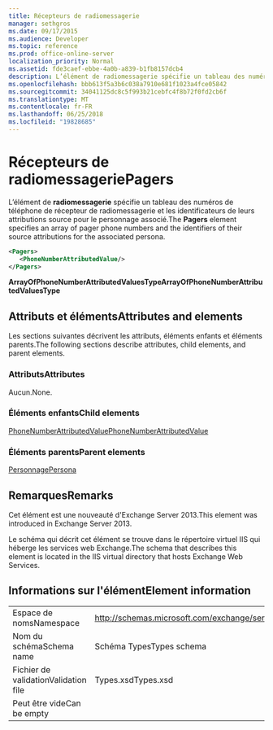 ```yaml
---
title: Récepteurs de radiomessagerie
manager: sethgros
ms.date: 09/17/2015
ms.audience: Developer
ms.topic: reference
ms.prod: office-online-server
localization_priority: Normal
ms.assetid: fde3caef-ebbe-4a0b-a839-b1fb8157dcb4
description: L’élément de radiomessagerie spécifie un tableau des numéros de téléphone de récepteur de radiomessagerie et les identificateurs de leurs attributions source pour le personnage associé.
ms.openlocfilehash: bbb613f5a3b6c038a7910e681f1023a4fce05842
ms.sourcegitcommit: 34041125dc8c5f993b21cebfc4f8b72f0fd2cb6f
ms.translationtype: MT
ms.contentlocale: fr-FR
ms.lasthandoff: 06/25/2018
ms.locfileid: "19828685"
---
```

# <a name="pagers"></a><span data-ttu-id="f5e95-103">Récepteurs de radiomessagerie</span><span class="sxs-lookup"><span data-stu-id="f5e95-103">Pagers</span></span>

<span data-ttu-id="f5e95-104">L’élément de **radiomessagerie** spécifie un tableau des numéros de téléphone de récepteur de radiomessagerie et les identificateurs de leurs attributions source pour le personnage associé.</span><span class="sxs-lookup"><span data-stu-id="f5e95-104">The **Pagers** element specifies an array of pager phone numbers and the identifiers of their source attributions for the associated persona.</span></span> 
  
```XML
<Pagers>
   <PhoneNumberAttributedValue/>
</Pagers>

```

 <span data-ttu-id="f5e95-105">**ArrayOfPhoneNumberAttributedValuesType**</span><span class="sxs-lookup"><span data-stu-id="f5e95-105">**ArrayOfPhoneNumberAttributedValuesType**</span></span>
## <a name="attributes-and-elements"></a><span data-ttu-id="f5e95-106">Attributs et éléments</span><span class="sxs-lookup"><span data-stu-id="f5e95-106">Attributes and elements</span></span>

<span data-ttu-id="f5e95-107">Les sections suivantes décrivent les attributs, éléments enfants et éléments parents.</span><span class="sxs-lookup"><span data-stu-id="f5e95-107">The following sections describe attributes, child elements, and parent elements.</span></span>
  
### <a name="attributes"></a><span data-ttu-id="f5e95-108">Attributs</span><span class="sxs-lookup"><span data-stu-id="f5e95-108">Attributes</span></span>

<span data-ttu-id="f5e95-109">Aucun.</span><span class="sxs-lookup"><span data-stu-id="f5e95-109">None.</span></span>
  
### <a name="child-elements"></a><span data-ttu-id="f5e95-110">Éléments enfants</span><span class="sxs-lookup"><span data-stu-id="f5e95-110">Child elements</span></span>

[<span data-ttu-id="f5e95-111">PhoneNumberAttributedValue</span><span class="sxs-lookup"><span data-stu-id="f5e95-111">PhoneNumberAttributedValue</span></span>](phonenumberattributedvalue.md)
  
### <a name="parent-elements"></a><span data-ttu-id="f5e95-112">Éléments parents</span><span class="sxs-lookup"><span data-stu-id="f5e95-112">Parent elements</span></span>

[<span data-ttu-id="f5e95-113">Personnage</span><span class="sxs-lookup"><span data-stu-id="f5e95-113">Persona</span></span>](persona.md)
  
## <a name="remarks"></a><span data-ttu-id="f5e95-114">Remarques</span><span class="sxs-lookup"><span data-stu-id="f5e95-114">Remarks</span></span>

<span data-ttu-id="f5e95-115">Cet élément est une nouveauté d'Exchange Server 2013.</span><span class="sxs-lookup"><span data-stu-id="f5e95-115">This element was introduced in Exchange Server 2013.</span></span>
  
<span data-ttu-id="f5e95-116">Le schéma qui décrit cet élément se trouve dans le répertoire virtuel IIS qui héberge les services web Exchange.</span><span class="sxs-lookup"><span data-stu-id="f5e95-116">The schema that describes this element is located in the IIS virtual directory that hosts Exchange Web Services.</span></span>
  
## <a name="element-information"></a><span data-ttu-id="f5e95-117">Informations sur l'élément</span><span class="sxs-lookup"><span data-stu-id="f5e95-117">Element information</span></span>

|||
|:-----|:-----|
|<span data-ttu-id="f5e95-118">Espace de noms</span><span class="sxs-lookup"><span data-stu-id="f5e95-118">Namespace</span></span>  <br/> |http://schemas.microsoft.com/exchange/services/2006/types  <br/> |
|<span data-ttu-id="f5e95-119">Nom du schéma</span><span class="sxs-lookup"><span data-stu-id="f5e95-119">Schema name</span></span>  <br/> |<span data-ttu-id="f5e95-120">Schéma Types</span><span class="sxs-lookup"><span data-stu-id="f5e95-120">Types schema</span></span>  <br/> |
|<span data-ttu-id="f5e95-121">Fichier de validation</span><span class="sxs-lookup"><span data-stu-id="f5e95-121">Validation file</span></span>  <br/> |<span data-ttu-id="f5e95-122">Types.xsd</span><span class="sxs-lookup"><span data-stu-id="f5e95-122">Types.xsd</span></span>  <br/> |
|<span data-ttu-id="f5e95-123">Peut être vide</span><span class="sxs-lookup"><span data-stu-id="f5e95-123">Can be empty</span></span>  <br/> ||
   

